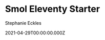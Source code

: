 ---
title: Smol Eleventy Starter
github: https://github.com/5t3ph/smol-11ty-starter
demo: https://smol-11ty-starter.netlify.app/
license: null
author: Stephanie Eckles
author_link: ''
author_twitter: 5t3ph
author_github: 5t3ph
date: 2021-04-29T00:00:00.000Z
ssg:
  - Eleventy
cms:
  - Netlifycms
css:
archetype:
  - Boilerplate
services: null
hosting:
  - Netlify
  - Vercel
description: >-
  Extremely minimal Eleventy starter to kickstart a simple multi-page site / a
  nearly opinionless foundation to continue building on.
stale: false
disabled: false
disabled_reason: null
draft: false
---